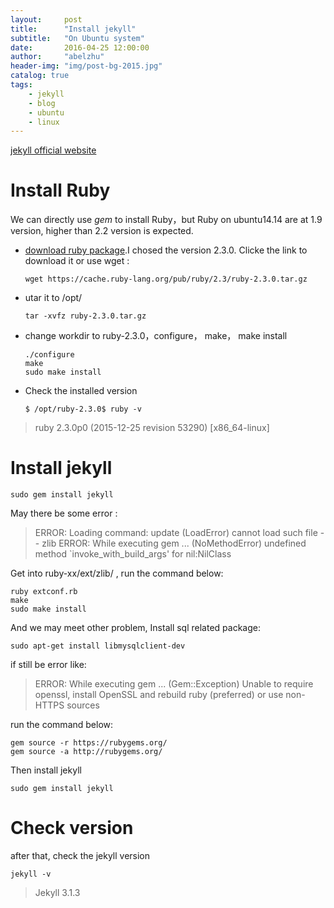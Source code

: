 ```yaml
---
layout:     post
title:      "Install jekyll"
subtitle:   "On Ubuntu system"
date:       2016-04-25 12:00:00
author:     "abelzhu"
header-img: "img/post-bg-2015.jpg"
catalog: true
tags:
    - jekyll
    - blog 
    - ubuntu
    - linux
---
```


[jekyll official website](http://jekyll.bootcss.com/)

# Install Ruby

We  can directly use *gem* to install Ruby，but Ruby on ubuntu14.14 are at 1.9 version, higher than 2.2 version is expected.

* [download  ruby package](http://rubyinstaller.org/downloads/).I chosed the version 2.3.0.
Clicke the link to download it or use wget :

      wget https://cache.ruby-lang.org/pub/ruby/2.3/ruby-2.3.0.tar.gz

* utar it to /opt/ 

      tar -xvfz ruby-2.3.0.tar.gz

* change workdir to ruby-2.3.0，configure， make， make install

      ./configure
      make
      sudo make install

* Check the installed version 

      $ /opt/ruby-2.3.0$ ruby -v      

> ruby 2.3.0p0 (2015-12-25 revision 53290) [x86_64-linux]

# Install jekyll

    sudo gem install jekyll

May there be some error :

> ERROR:  Loading command: update (LoadError)
cannot load such file -- zlib
ERROR:  While executing gem ... (NoMethodError)
undefined method `invoke_with_build_args' for nil:NilClass

Get into ruby-xx/ext/zlib/ , run the command below:

    ruby extconf.rb
    make
    sudo make install

And we may meet other problem, Install sql related package:

    sudo apt-get install libmysqlclient-dev

if still be error like:

> ERROR:  While executing gem ... (Gem::Exception)
Unable to require openssl, install OpenSSL and rebuild ruby (preferred) or use non-HTTPS sources

run the command below:

    gem source -r https://rubygems.org/
    gem source -a http://rubygems.org/

Then install jekyll

    sudo gem install jekyll

# Check version

after that, check the jekyll version

    jekyll -v

> Jekyll 3.1.3
